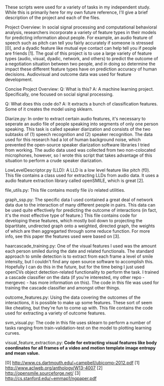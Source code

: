 These scripts were used for a variety of tasks in my independent study. While this is primarily here for my own future reference, I'll give a brief description of the project and each of the files.

Project Overview:
In social signal processing and computational behavioral analysis, researchers incorporate a variety of feature types in their models for predicting information about people. For example, an audio feature of speech such as pitch can tell you fairly accurately if someone is stressed [0], and a dyadic feature like mutual eye contact can help tell you if people are friends [1]. The goal of this project is to use a large variety of feature types (audio, visual, dyadic, network, and others) to predict the outcome of a negotiation situation between two people, and in doing so determine the impact these different feature types have on prediction accuracy of human decisions. Audiovisual and outcome data was used for feature development. 

Concise Project Overview:
Q: What is this? 
A: A machine learning project. Specifically, one focused on social signal processing.

Q: What does this code do? 
A: It extracts a bunch of classification features. Some of it creates the model using sklearn.



Diarize.py:
In order to extract certain audio features, it's necessary to seperate an audio file of people speaking into segments of only one person speaking. This task is called speaker diarization and consists of the two subtasks of (1) speech recognition and (2) speaker recognition. The data used for this research had a lot of human background noise, which prevented the open-source speaker diarization software libraries I tried from working. The audio data used was collected from two non-colocated microphones, however, so I wrote this script that takes advantage of this situation to perform a crude speaker diarization.

LowLevelDescriptor.py (LLD):
A LLD is a low level feature like pitch (f0). This file contains a class used for extracting LLDs from audio data. It uses a audio feature extraction library called openSMILE, which is great [2].

file_utils.py:
This file contains mostly file i/o related utilities.

graph_ssp.py:
The specific data I used contained a great deal of network data due to the interaction of many different people in pairs. This data can be used quite effectively for predicting the outcome of interactions (in fact, it's the most effective type of feature.) This file contains code for developing these features, which mostly boil down to projecting the bipartitate, undirected graph onto a weighted, directed graph, the weights of which are then aggregarted through some reduce function. For more info, see this paper the features used were based on [3].

haarcascade_training.py:
One of the visual features I used was the amount each person smiled during the date and related functionals. The standard approach to smile detection is to extract from each frame a level of smile intensity, but I couldn't find any open source software to accomplish this. Hopefully I can do this in the future, but for the time being I just used openCVs object detection-related functionality to perform the task. I trained a cascade classifier on the data (if you're interested, my other repo - mergevec - has more information on this). The code in this file was used for training the cascade classifier and amongst other things. 

outcome_features.py:
Using the data covering the outcomes of the interactions, it is possible to make up some features. These sort of seem like cheating, but they're fun to come up with. This file contains the code used for extracting a variety of outcome features. 

svm_visual.py:
The code in this file uses sklearn to perform a number of tasks ranging from train-validation-test on the model to plotting learning curves. 

visual_feature_extraction.py:
<b>Code for extracting visual features like body coordinates for all frames of a video and motion template image entropy and mean value.</b>








[0] http://www.cs.dartmouth.edu/~campbell/ubicomp-2012.pdf
[1] http://www.aclweb.org/anthology/W13-4007
[2] http://opensmile.sourceforge.net/
[3] http://cs.stanford.edu/~emmap1/ngpaper.pdf
